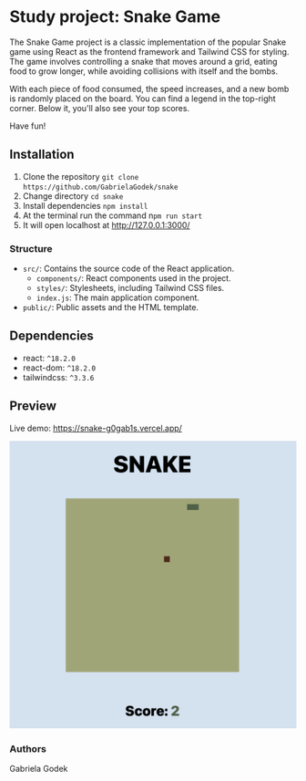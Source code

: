 # Study project: Snake Game
The Snake Game project is a classic implementation of the popular Snake game using React as the frontend framework and Tailwind CSS for styling. The game involves controlling a snake that moves around a grid, eating food to grow longer, while avoiding collisions with itself and the bombs.

With each piece of food consumed, the speed increases, and a new bomb is randomly placed on the board.
You can find a legend in the top-right corner. Below it, you'll also see your top scores.

Have fun!

## Installation
1. Clone the repository `git clone https://github.com/GabrielaGodek/snake`
2. Change directory `cd snake`
3. Install dependencies `npm install`
4. At the terminal run the command n`pm run start`
5. It will open localhost at http://127.0.0.1:3000/

### Structure
- `src/`: Contains the source code of the React application.
  - `components/`: React components used in the project.
  - `styles/`: Stylesheets, including Tailwind CSS files.
  - `index.js`: The main application component.
- `public/`: Public assets and the HTML template.

## Dependencies
- react: `^18.2.0` 
- react-dom: `^18.2.0`
- tailwindcss: `^3.3.6` 


## Preview
Live demo: https://snake-g0gab1s.vercel.app/

![Snake preview image](public/snake_preview.png)

### Authors
Gabriela Godek
